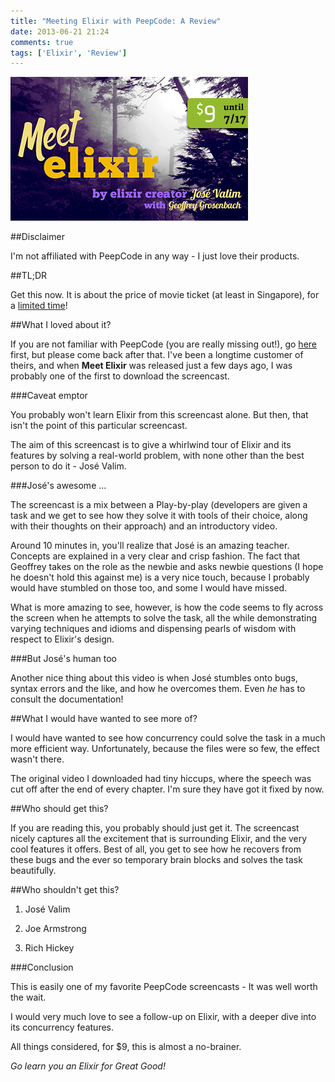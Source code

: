 ```yaml
---
title: "Meeting Elixir with PeepCode: A Review"
date: 2013-06-21 21:24
comments: true
tags: ['Elixir', 'Review']
---
```


![](/images/peepcode_elixir.png)

##Disclaimer

I'm not affiliated with PeepCode in any way - I just love their products.

##TL;DR

Get this now. It is about the price of movie ticket (at least in Singapore), for a [limited time](https://peepcode.com/products/elixir)!

##What I loved about it?

If you are not familiar with PeepCode (you are really missing out!), go [here](https://peepcode.com/) first, but please come back after that. I've been a longtime customer of theirs, and when __Meet Elixir__ was released just a few days ago, I was probably one of the first to download the screencast.

###Caveat emptor

You probably won't learn Elixir from this screencast alone. But then, that isn't the point of this particular screencast. 

The aim of this screencast is to give a whirlwind tour of Elixir and its features by solving a real-world problem, with none other than the best person to do it - José Valim.

###José's awesome …

The screencast is a mix between a Play-by-play (developers are given a task and we get to see how they solve it with tools of their choice, along with their thoughts on their approach) and an introductory video.

Around 10 minutes in, you'll realize that José is an amazing teacher. Concepts are explained in a very clear and crisp fashion. The fact that Geoffrey takes on the role as the newbie and asks newbie questions (I hope he doesn't hold this against me) is a very nice touch, because I probably would have stumbled on those too, and some I would have missed.

What is more amazing to see, however, is how the code seems to fly across the screen when he attempts to solve the task, all the while demonstrating varying techniques and idioms and dispensing pearls of wisdom with respect to Elixir's design.

###But José's human too

Another nice thing about this video is when José stumbles onto bugs, syntax errors and the like, and how he overcomes them. Even _he_ has to consult the documentation! 

##What I would have wanted to see more of?

I would have wanted to see how concurrency could solve the task in a much more efficient way. Unfortunately, because the files were so few, the effect wasn't there.

The original video I downloaded had tiny hiccups, where the speech was cut off after the end of every chapter. I'm sure they have got it fixed by now.

##Who should get this?

If you are reading this, you probably should just get it. The screencast nicely captures all the excitement that is surrounding Elixir, and the very cool features it offers. Best of all, you get to see how he recovers from these bugs and the ever so temporary brain blocks and solves the task beautifully.

##Who shouldn't get this?

1) José Valim

2) Joe Armstrong

3) Rich Hickey

###Conclusion

This is easily one of my favorite PeepCode screencasts - It was well worth the wait.

I would very much love to see a follow-up on Elixir, with a deeper dive into its concurrency features.

All things considered, for $9, this is almost a no-brainer. 

_Go learn you an Elixir for Great Good!_
